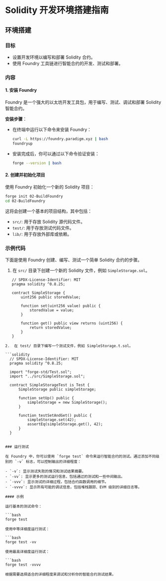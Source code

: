 # Solidity 开发环境搭建指南

## 环境搭建

### 目标

- 设置开发环境以编写和部署 Solidity 合约。
- 使用 Foundry 工具链进行智能合约的开发、测试和部署。

### 内容

#### 1. 安装 Foundry

Foundry 是一个强大的以太坊开发工具包，用于编写、测试、调试和部署 Solidity 智能合约。

**安装步骤**：

- 在终端中运行以下命令来安装 Foundry：

  ```bash
  curl -L https://foundry.paradigm.xyz | bash
  foundryup
  ```

- 安装完成后，你可以通过以下命令验证安装：
  ```bash
  forge --version | bash
  ```

#### 2. 创建并初始化项目

使用 Foundry 初始化一个新的 Solidity 项目：

```bash
forge init 02-BuildFoundry
cd 02-BuildFoundry
```

这将会创建一个基本的项目结构，其中包括：

- `src/`: 用于存放 Solidity 源代码文件。
- `test/`: 用于存放测试代码文件。
- `lib/`: 用于存放外部库或依赖。

### 示例代码

下面是使用 Foundry 创建、编写、测试一个简单 Solidity 合约的步骤。

1. 在 `src/` 目录下创建一个新的 Solidity 文件，例如 `SimpleStorage.sol`。

````solidity
   // SPDX-License-Identifier: MIT
   pragma solidity ^0.8.25;

   contract SimpleStorage {
       uint256 public storedValue;

       function set(uint256 value) public {
           storedValue = value;
       }

       function get() public view returns (uint256) {
           return storedValue;
       }
   }

2.	在 test/ 目录下编写一个测试文件，例如 SimpleStorage.t.sol。

```solidity
  // SPDX-License-Identifier: MIT
  pragma solidity ^0.8.25;

  import "forge-std/Test.sol";
  import "../src/SimpleStorage.sol";

  contract SimpleStorageTest is Test {
      SimpleStorage public simpleStorage;

      function setUp() public {
          simpleStorage = new SimpleStorage();
      }

      function testSetAndGet() public {
          simpleStorage.set(42);
          assertEq(simpleStorage.get(), 42);
      }
  }


### 运行测试

在 Foundry 中，你可以使用 `forge test` 命令来运行智能合约的测试。通过添加不同级别的 `-v` 标志，可以控制输出的详细程度：

- `-v`: 显示测试失败的情况和测试结果摘要。
- `-vv`: 显示更多的测试运行信息，包括通过的测试和一些中间输出。
- `-vvv`: 显示测试的详细过程，包括合约函数调用的细节。
- `-vvvv`: 显示所有可能的调试信息，包括堆栈跟踪、EVM 级别的详细日志等。

#### 示例

运行基本的测试命令：

```bash
forge test

使用中等详细度运行测试：

```bash
forge test -vv

使用最高详细度运行测试：

```bash
forge test -vvvv

根据需要选择适合的详细程度来调试和分析你的智能合约测试结果。